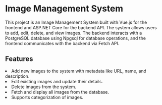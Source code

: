 <h1>Image Management System</h1>
This project is an Image Management System built with Vue.js for the frontend and ASP.NET Core for the backend API. The system allows users to add, edit, delete, and view images. The backend interacts with a PostgreSQL database using Npgsql for database operations, and the frontend communicates with the backend via Fetch API.

<h2>Features</h2>
<li>Add new images to the system with metadata like URL, name, and description.</li>
<li>Edit existing images and update their details.</li>
<li>Delete images from the system.</li>
<li>Fetch and display all images from the database.</li>
<li>Supports categorization of images.</li>
